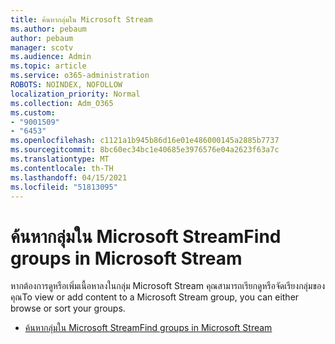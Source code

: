 ```yaml
---
title: ค้นหากลุ่มใน Microsoft Stream
ms.author: pebaum
author: pebaum
manager: scotv
ms.audience: Admin
ms.topic: article
ms.service: o365-administration
ROBOTS: NOINDEX, NOFOLLOW
localization_priority: Normal
ms.collection: Adm_O365
ms.custom:
- "9001509"
- "6453"
ms.openlocfilehash: c1121a1b945b86d16e01e486000145a2885b7737
ms.sourcegitcommit: 8bc60ec34bc1e40685e3976576e04a2623f63a7c
ms.translationtype: MT
ms.contentlocale: th-TH
ms.lasthandoff: 04/15/2021
ms.locfileid: "51813095"
---
```

# <a name="find-groups-in-microsoft-stream"></a><span data-ttu-id="d4d47-102">ค้นหากลุ่มใน Microsoft Stream</span><span class="sxs-lookup"><span data-stu-id="d4d47-102">Find groups in Microsoft Stream</span></span>

<span data-ttu-id="d4d47-103">หากต้องการดูหรือเพิ่มเนื้อหาลงในกลุ่ม Microsoft Stream คุณสามารถเรียกดูหรือจัดเรียงกลุ่มของคุณ</span><span class="sxs-lookup"><span data-stu-id="d4d47-103">To view or add content to a Microsoft Stream group, you can either browse or sort your groups.</span></span>  

- [<span data-ttu-id="d4d47-104">ค้นหากลุ่มใน Microsoft Stream</span><span class="sxs-lookup"><span data-stu-id="d4d47-104">Find groups in Microsoft Stream</span></span>](https://docs.microsoft.com/stream/portal-browse-filter-groups)

